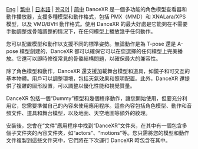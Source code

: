 [Eng](/dancexr/listing/appstore) | [繁中](/tw/dancexr/listing/appstore) | [日本語](/jp/dancexr/listing/appstore) | [한국어](/kr/dancexr/listing/appstore) | [简中](/zh/dancexr/listing/appstore)
DanceXR 是一個多功能的角色模型查看器和動作播放器，支援多種模型和動作格式，包括 PMX（MMD）和 XNALara/XPS 模型，以及 VMD/BVH 動作格式。使用 DanceXR 的最大好處是它能夠在不需要手動調整或骨骼調整的情況下，在任何模型上播放幾乎任何動作。

您可以配置模型和動作以支援不同的標準姿勢。無論動作是為 T-pose 還是 A-pose 模型創建的，DanceXR 都可以確保它可以在您選擇的任何模型上完美播放。它還可以即時修復常見的骨骼結構問題，以確保最大的兼容性。

除了角色模型和動作，DanceXR 還支援加載舞台模型和道具，如鏡子和可交互的基本物體。用戶可以調整環境，包括天氣效果和照明配置。此外，DanceXR 還提供了複雜的圖形設置，可以調整以優化性能和視覺質量。

DanceXR 包括一個“Dummy”模型和幾個程序動作，讓您開始使用，但要充分利用它，您需要準備自己的內容來使用應用程序。這些內容包括角色模型、動作和音頻文件、道具和舞台模型，以及地面、天空地圖等額外的紋理。

安裝後，您會在“文件”應用程序中找到“DanceXR”文件夾，在其中有一個包含多個子文件夾的內容文件夾，如“actors”、“motions”等。您只需將您的模型和動作文件複製到這些文件夾中，它們將在下次運行 DanceXR 時包含在其中。